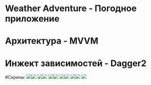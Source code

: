 # Weather Adventure - Погодное приложение

# Архитектура - MVVM

# Инжект зависимостей - Dagger2

#Скрины:
![](screenshots/geo_dark.jpg)![](screenshots/geo_light.jpg)
![](screenshots/main_dark.jpg)![](screenshots/main_light.jpg)
![](screenshots/main_second_dark.jpg)![](screenshots/main_second_light.jpg)
![](screenshots/onItemClick_dark.jpg)![](screenshots/onItemRecyclerClick_light.jpg)
![](screenshots/search_dark.jpg)![](screenshots/search_light.jpg)
![](screenshots/sharya_dark.jpg)